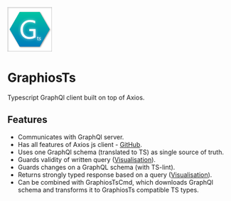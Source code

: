 ![Logo](https://github.com/pavelstencl/GraphiosTs/blob/master/media/logo.png "Logo")

# GraphiosTs
Typescript GraphQl client built on top of Axios.

## Features
- Communicates with GraphQl server.
- Has all features of Axios js client - [GitHub](https://github.com/axios/axios).
- Uses one GraphQl schema (translated to TS) as single source of truth.
- Guards validity of written query ([Visualisation](https://github.com/pavelstencl/GraphiosTs/blob/master/media/example1.gif)).
- Guards changes on a GraphQL schema (with TS-lint).
- Returns strongly typed response based on a query ([Visualisation](https://github.com/pavelstencl/GraphiosTs/blob/master/media/example2.gif)).
- Can be combined with GraphiosTsCmd, which downloads GraphQl schema and transforms it to GraphiosTs compatible TS types.

